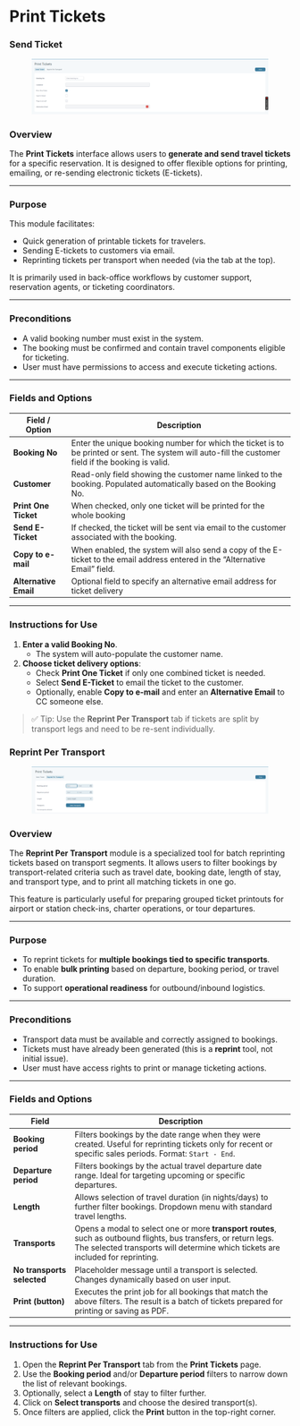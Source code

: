 # Print Tickets

### Send Ticket

<figure><img src="../.gitbook/assets/image (161).png" alt=""><figcaption></figcaption></figure>

### Overview

The **Print Tickets** interface allows users to **generate and send travel tickets** for a specific reservation. It is designed to offer flexible options for printing, emailing, or re-sending electronic tickets (E-tickets).

***

### Purpose

This module facilitates:

* Quick generation of printable tickets for travelers.
* Sending E-tickets to customers via email.
* Reprinting tickets per transport when needed (via the tab at the top).

It is primarily used in back-office workflows by customer support, reservation agents, or ticketing coordinators.

***

### Preconditions

* A valid booking number must exist in the system.
* The booking must be confirmed and contain travel components eligible for ticketing.
* User must have permissions to access and execute ticketing actions.

***

### Fields and Options

| Field / Option        | Description                                                                                                                                          |
| --------------------- | ---------------------------------------------------------------------------------------------------------------------------------------------------- |
| **Booking No**        | Enter the unique booking number for which the ticket is to be printed or sent. The system will auto-fill the customer field if the booking is valid. |
| **Customer**          | Read-only field showing the customer name linked to the booking. Populated automatically based on the Booking No.                                    |
| **Print One Ticket**  | When checked, only one ticket will be printed for the whole booking                                                                                  |
| **Send E-Ticket**     | If checked, the ticket will be sent via email to the customer associated with the booking.                                                           |
| **Copy to e-mail**    | When enabled, the system will also send a copy of the E-ticket to the email address entered in the “Alternative Email” field.                        |
| **Alternative Email** | Optional field to specify an alternative email address for ticket delivery                                                                           |



***

### Instructions for Use

1. **Enter a valid Booking No**.
   * The system will auto-populate the customer name.
2. **Choose ticket delivery options**:
   * Check **Print One Ticket** if only one combined ticket is needed.
   * Select **Send E-Ticket** to email the ticket to the customer.
   * Optionally, enable **Copy to e-mail** and enter an **Alternative Email** to CC someone else.

> ✅ Tip: Use the **Reprint Per Transport** tab if tickets are split by transport legs and need to be re-sent individually.

### Reprint Per Transport

<figure><img src="../.gitbook/assets/image (162).png" alt=""><figcaption></figcaption></figure>

### Overview

The **Reprint Per Transport** module is a specialized tool for batch reprinting tickets based on transport segments. It allows users to filter bookings by transport-related criteria such as travel date, booking date, length of stay, and transport type, and to print all matching tickets in one go.

This feature is particularly useful for preparing grouped ticket printouts for airport or station check-ins, charter operations, or tour departures.

***

### Purpose

* To reprint tickets for **multiple bookings tied to specific transports**.
* To enable **bulk printing** based on departure, booking period, or travel duration.
* To support **operational readiness** for outbound/inbound logistics.

***

### Preconditions

* Transport data must be available and correctly assigned to bookings.
* Tickets must have already been generated (this is a **reprint** tool, not initial issue).
* User must have access rights to print or manage ticketing actions.

***

### Fields and Options

| Field                      | Description                                                                                                                                                                                          |
| -------------------------- | ---------------------------------------------------------------------------------------------------------------------------------------------------------------------------------------------------- |
| **Booking period**         | Filters bookings by the date range when they were created. Useful for reprinting tickets only for recent or specific sales periods. Format: `Start - End`.                                           |
| **Departure period**       | Filters bookings by the actual travel departure date range. Ideal for targeting upcoming or specific departures.                                                                                     |
| **Length**                 | Allows selection of travel duration (in nights/days) to further filter bookings. Dropdown menu with standard travel lengths.                                                                         |
| **Transports**             | Opens a modal to select one or more **transport routes**, such as outbound flights, bus transfers, or return legs. The selected transports will determine which tickets are included for reprinting. |
| **No transports selected** | Placeholder message until a transport is selected. Changes dynamically based on user input.                                                                                                          |
| **Print (button)**         | Executes the print job for all bookings that match the above filters. The result is a batch of tickets prepared for printing or saving as PDF.                                                       |

***

### Instructions for Use

1. Open the **Reprint Per Transport** tab from the **Print Tickets** page.
2. Use the **Booking period** and/or **Departure period** filters to narrow down the list of relevant bookings.
3. Optionally, select a **Length** of stay to filter further.
4. Click on **Select transports** and choose the desired transport(s).
5. Once filters are applied, click the **Print** button in the top-right corner.
